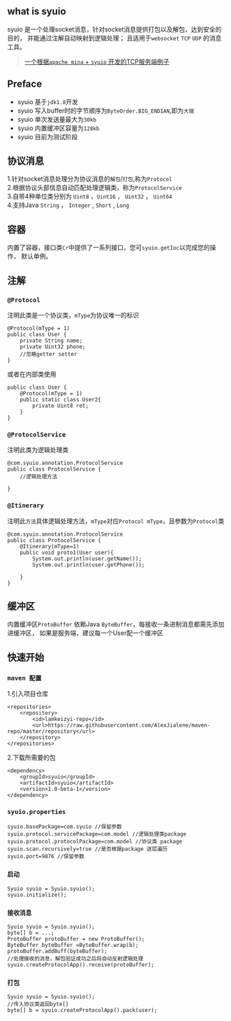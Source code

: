## what is syuio
syuio 是一个处理socket消息，针对socket消息提供打包以及解包，达到安全的目的，
并能通过注解自动映射到逻辑处理；
且适用于`websocket` `TCP` `UDP` 的消息工具。

> [一个根据`apache mina` + `syuio` 开发的TCP服务端例子](https://github.com/AlexJialene/imina)

## Preface
* syuio 基于`jdk1.8`开发
* syuio 写入buffer时的字节顺序为`ByteOrder.BIG_ENDIAN`,即为`大端`
* syuio 单次发送量最大为`30kb`
* syuio 内置缓冲区容量为`128kb`
* syuio 目前为测试阶段

## 协议消息
1.针对socket消息处理分为协议消息的`解包`/`打包`,称为`Protocol` <br>
2.根据协议头部信息自动匹配处理逻辑类，称为`ProtocolService` <br>
3.自带4种单位类分别为 `Uint8` ，`Uint16` ， `Uint32` ， `Uint64` <br>
4.支持Java `String` ， `Integer` , `Short` , `Long`

## 容器
内置了容器，接口类`Cr`中提供了一系列接口，您可`syuio.getIoc`以完成您的操作，
默认单例。

## 注解
### `@Protocol`
注明此类是一个协议类，`mType`为协议唯一的标识
```
@Protocol(mType = 1)
public class User {
    private String name;
    private Uint32 phone;
    //忽略getter setter
}
```
或者在内部类使用

```
public class User {
    @Protocol(mType = 1)
    public static class User2{
        private Uint8 ret;
    }
}
```

### `@ProtocolService`
注明此类为逻辑处理类
```
@com.syuio.annotation.ProtocolService
public class ProtocolService {
    //逻辑处理方法
    
}
```

### `@Itinerary`
注明此`方法`具体逻辑处理方法，`mType`对应`Protocol mType`，且参数为`Protocol`类
```
@com.syuio.annotation.ProtocolService
public class ProtocolService {
    @Itinerary(mType=1)
    public void proto1(User user){
        System.out.println(user.getName());
        System.out.println(user.getPhone());

    }
}
```

## 缓冲区
内置缓冲区`ProtoBuffer` 依赖Java `ByteBuffer`，每接收一条进制消息都需先添加进缓冲区，
如果是服务端，建议每一个User配一个缓冲区

## 快速开始

### `maven 配置`
1.引入项目仓库
```
<repositories>
    <repository>
        <id>lamkeizyi-repo</id>
        <url>https://raw.githubusercontent.com/AlexJialene/maven-repo/master/repository</url>
    </repository>
</repositories>
```
2.下载所需要的包
```
<dependency>
    <groupId>syuio</groupId>
    <artifactId>syuio</artifactId>
    <version>1.0-beta-1</version>
</dependency>
```

### `syuio.properties`

```
syuio.basePackage=com.syuio //保留参数
syuio.protocol.servicePackage=com.model //逻辑处理类package
syuio.protocol.protocolPackage=com.model //协议类 package
syuio.scan.recursively=true //是否根据package 逐层遍历
syuio.port=9876 //保留参数
```

### `启动`
```
Syuio syuio = Syuio.syuio();
syuio.initialize();

```

### `接收消息`

```
Syuio syuio = Syuio.syuio();
byte[] b = ...;
ProtoBuffer protoBuffer = new ProtoBuffer();
ByteBuffer byteBuffer =ByteBuffer.wrap(b);
protoBuffer.addBuff(byteBuffer);
//处理接收的消息，解包验证成功之后将自动反射逻辑处理
syuio.createProtocolApp().receive(protoBuffer);
```

### `打包`
```
Syuio syuio = Syuio.syuio();
//传入协议类返回byte[]
byte[] b = syuio.createProtocolApp().pack(user);

```

